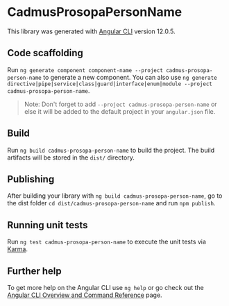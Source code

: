 # CadmusProsopaPersonName

This library was generated with [Angular CLI](https://github.com/angular/angular-cli) version 12.0.5.

## Code scaffolding

Run `ng generate component component-name --project cadmus-prosopa-person-name` to generate a new component. You can also use `ng generate directive|pipe|service|class|guard|interface|enum|module --project cadmus-prosopa-person-name`.
> Note: Don't forget to add `--project cadmus-prosopa-person-name` or else it will be added to the default project in your `angular.json` file. 

## Build

Run `ng build cadmus-prosopa-person-name` to build the project. The build artifacts will be stored in the `dist/` directory.

## Publishing

After building your library with `ng build cadmus-prosopa-person-name`, go to the dist folder `cd dist/cadmus-prosopa-person-name` and run `npm publish`.

## Running unit tests

Run `ng test cadmus-prosopa-person-name` to execute the unit tests via [Karma](https://karma-runner.github.io).

## Further help

To get more help on the Angular CLI use `ng help` or go check out the [Angular CLI Overview and Command Reference](https://angular.io/cli) page.
